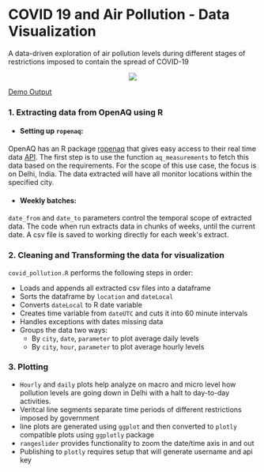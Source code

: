 # COVID 19 and Air Pollution - Data Visualization
A data-driven exploration of air pollution levels during different stages of restrictions imposed to contain the spread of COVID-19
<p align="center">
  <img src="https://raw.githubusercontent.com/payalsoneja/COVID19-and-Pollution/master/Output/hourly_plot_12april.gif" /> 
</p>

[Demo Output](https://chart-studio.plotly.com/~sonejapayal/13)

### 1. Extracting data from OpenAQ using R
+ #### Setting up `ropenaq`:
OpenAQ has an R package [ropenaq](https://cran.r-project.org/web/packages/ropenaq/index.html) that gives easy access to their real time data [API](https://docs.openaq.org/). The first step is to use the function `aq_measurements` to fetch this data based on the requirements. For the scope of this use case, the focus is on Delhi, India. The data extracted will have all monitor locations within the specified city.

+ #### Weekly batches:
`date_from` and `date_to` parameters control the temporal scope of extracted data. The code when run extracts data in chunks of weeks, until the current date. A csv file is saved to working directly for each week's extract.

### 2. Cleaning and Transforming the data for visualization
`covid_pollution.R` performs the following steps in order:
+ Loads and appends all extracted csv files into a dataframe
+ Sorts the dataframe by `location` and `dateLocal`
+ Converts `dateLocal` to R date variable
+ Creates time variable from `dateUTC` and cuts it into 60 minute intervals
+ Handles exceptions with dates missing data
+ Groups the data two ways:
   + By `city`, `date`, `parameter` to plot average daily levels 
   + By `city`, `hour`, `parameter` to plot average hourly levels 

### 3. Plotting
+ `Hourly` and `daily` plots help analyze on macro and micro level how pollution levels are going down in Delhi with a halt to day-to-day activities. 
+ Veritcal line segments separate time periods of different restrictions imposed by government
+ line plots are generated using `ggplot` and then converted to `plotly` compatible plots using `ggplotly` package
+ `rangeslider` provides functionality to zoom the date/time axis in and out 
+ Publishing to `plotly` requires setup that will generate username and api key 
